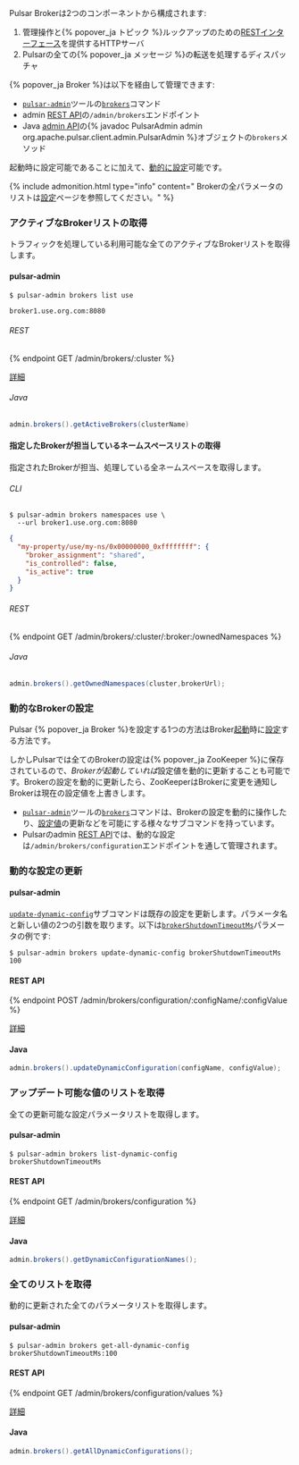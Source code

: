 Pulsar Brokerは2つのコンポーネントから構成されます:

1. 管理操作と{% popover_ja トピック %}ルックアップのための[RESTインターフェース](../../reference/RestApi)を提供するHTTPサーバ
2. Pulsarの全ての{% popover_ja メッセージ %}の転送を処理するディスパッチャ

{% popover_ja Broker %}は以下を経由して管理できます:

* [`pulsar-admin`](../../reference/CliTools#pulsar-admin)ツールの[`brokers`](../../reference/CliTools#pulsar-admin-brokers)コマンド
* admin [REST API](../../reference/RestApi)の`/admin/brokers`エンドポイント
* Java [admin API](../../admin/AdminInterface)の{% javadoc PulsarAdmin admin org.apache.pulsar.client.admin.PulsarAdmin %}オブジェクトの`brokers`メソッド

起動時に設定可能であることに加えて、[動的に設定](#動的なBrokerの設定)可能です。

{% include admonition.html type="info" content="
Brokerの全パラメータのリストは[設定](../../reference/Configuration#broker)ページを参照してください。" %}

### アクティブなBrokerリストの取得

トラフィックを処理している利用可能な全てのアクティブなBrokerリストを取得します。  

#### pulsar-admin


```shell
$ pulsar-admin brokers list use
```

```
broker1.use.org.com:8080
```

###### REST

{% endpoint GET /admin/brokers/:cluster %}

[詳細](../../reference/RestApi#/admin/brokers/:cluster)

###### Java

```java
admin.brokers().getActiveBrokers(clusterName)
```

#### 指定したBrokerが担当しているネームスペースリストの取得

指定されたBrokerが担当、処理している全ネームスペースを取得します。 

###### CLI

```shell
$ pulsar-admin brokers namespaces use \
  --url broker1.use.org.com:8080
```

```json
{
  "my-property/use/my-ns/0x00000000_0xffffffff": {
    "broker_assignment": "shared",
    "is_controlled": false,
    "is_active": true
  }
}
```
###### REST

{% endpoint GET /admin/brokers/:cluster/:broker:/ownedNamespaces %}

###### Java

```java
admin.brokers().getOwnedNamespaces(cluster,brokerUrl);
```

### 動的なBrokerの設定

Pulsar {% popover_ja Broker %}を設定する1つの方法はBroker[起動](../../reference/CliTools#pulsar-broker)時に[設定](../../reference/Configuration#broker)する方法です。

しかしPulsarでは全てのBrokerの設定は{% popover_ja ZooKeeper %}に保存されているので、*Brokerが起動していれば*設定値を動的に更新することも可能です。Brokerの設定を動的に更新したら、ZooKeeperはBrokerに変更を通知しBrokerは現在の設定値を上書きします。 

* [`pulsar-admin`](../../reference/CliTools#pulsar-admin)ツールの[`brokers`](../../reference/CliTools#pulsar-admin-brokers)コマンドは、Brokerの設定を動的に操作したり、[設定値](#動的な設定の更新)の更新などを可能にする様々なサブコマンドを持っています。 
* Pulsarのadmin [REST API](../../reference/RestApi)では、動的な設定は`/admin/brokers/configuration`エンドポイントを通して管理されます。

### 動的な設定の更新

#### pulsar-admin

[`update-dynamic-config`](../../reference/CliTools#pulsar-admin-brokers-update-dynamic-config)サブコマンドは既存の設定を更新します。パラメータ名と新しい値の2つの引数を取ります。以下は[`brokerShutdownTimeoutMs`](../../reference/Configuration#broker-brokerShutdownTimeoutMs)パラメータの例です:

```shell
$ pulsar-admin brokers update-dynamic-config brokerShutdownTimeoutMs 100
```

#### REST API

{% endpoint POST /admin/brokers/configuration/:configName/:configValue %}

[詳細](../../reference/RestApi#/admin/brokers/configuration/:configName/:configValue)

#### Java

```java
admin.brokers().updateDynamicConfiguration(configName, configValue);
```

### アップデート可能な値のリストを取得

全ての更新可能な設定パラメータリストを取得します。

#### pulsar-admin

```shell
$ pulsar-admin brokers list-dynamic-config
brokerShutdownTimeoutMs
```

#### REST API

{% endpoint GET /admin/brokers/configuration %}

[詳細](../../reference/RestApi#/admin/brokers/configuration)

#### Java

```java
admin.brokers().getDynamicConfigurationNames();
```

### 全てのリストを取得

動的に更新された全てのパラメータリストを取得します。

#### pulsar-admin

```shell
$ pulsar-admin brokers get-all-dynamic-config
brokerShutdownTimeoutMs:100
```

#### REST API

{% endpoint GET /admin/brokers/configuration/values %}

[詳細](../../reference/RestApi#/admin/brokers/configuration/values)

#### Java

```java
admin.brokers().getAllDynamicConfigurations();
```
